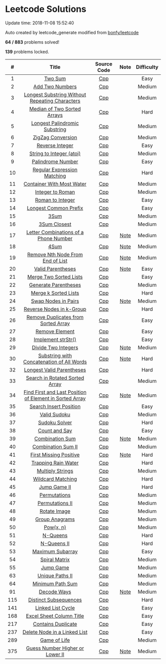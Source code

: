 # Leetcode Solutions
Update time:  2018-11-08 15:52:40

Auto created by leetcode_generate modified from [bonfy/leetcode](https://github.com/bonfy/leetcode)

**64   /   883** problems solved!

**139** problems locked.

| # | Title | Source Code | Note | Difficulty |
|:---:|:---:|:---:|:---:|:---:|
|1|[Two Sum](https://leetcode.com/problems/two-sum)|[Cpp](solutions/001_Two_Sum/001_Two_Sum.cpp)||Easy|
|2|[Add Two Numbers](https://leetcode.com/problems/add-two-numbers)|[Cpp](solutions/002_Add_Two_Numbers/002_Add_Two_Numbers.cpp)||Medium|
|3|[Longest Substring Without Repeating Characters](https://leetcode.com/problems/longest-substring-without-repeating-characters)|[Cpp](solutions/003_Longest_Substring_Without_Repeating_Characters/003_Longest_Substring_Without_Repeating_Characters.cpp)||Medium|
|4|[Median of Two Sorted Arrays](https://leetcode.com/problems/median-of-two-sorted-arrays)|[Cpp](solutions/004_Median_of_Two_Sorted_Arrays/004_Median_of_Two_Sorted_Arrays.cpp)||Hard|
|5|[Longest Palindromic Substring](https://leetcode.com/problems/longest-palindromic-substring)|[Cpp](solutions/005_Longest_Palindromic_Substring/005_Longest_Palindromic_Substring.cpp)||Medium|
|6|[ZigZag Conversion](https://leetcode.com/problems/zigzag-conversion)|[Cpp](solutions/006_ZigZag_Conversion/006_ZigZag_Conversion.cpp)||Medium|
|7|[Reverse Integer](https://leetcode.com/problems/reverse-integer)|[Cpp](solutions/007_Reverse_Integer/007_Reverse_Integer.cpp)||Easy|
|8|[String to Integer (atoi)](https://leetcode.com/problems/string-to-integer-atoi)|[Cpp](solutions/008_String_to_Integer_(atoi)/008_String_to_Integer_(atoi).cpp)||Medium|
|9|[Palindrome Number](https://leetcode.com/problems/palindrome-number)|[Cpp](solutions/009_Palindrome_Number/009_Palindrome_Number.cpp)||Easy|
|10|[Regular Expression Matching](https://leetcode.com/problems/regular-expression-matching)|[Cpp](solutions/010_Regular_Expression_Matching/010_Regular_Expression_Matching.cpp)||Hard|
|11|[Container With Most Water](https://leetcode.com/problems/container-with-most-water)|[Cpp](solutions/011_Container_With_Most_Water/011_Container_With_Most_Water.cpp)||Medium|
|12|[Integer to Roman](https://leetcode.com/problems/integer-to-roman)|[Cpp](solutions/012_Integer_to_Roman/012_Integer_to_Roman.cpp)||Medium|
|13|[Roman to Integer](https://leetcode.com/problems/roman-to-integer)|[Cpp](solutions/013_Roman_to_Integer/013_Roman_to_Integer.cpp)||Easy|
|14|[Longest Common Prefix](https://leetcode.com/problems/longest-common-prefix)|[Cpp](solutions/014_Longest_Common_Prefix/014_Longest_Common_Prefix.cpp)||Easy|
|15|[3Sum](https://leetcode.com/problems/3sum)|[Cpp](solutions/015_3Sum/015_3Sum.cpp)||Medium|
|16|[3Sum Closest](https://leetcode.com/problems/3sum-closest)|[Cpp](solutions/016_3Sum_Closest/016_3Sum_Closest.cpp)||Medium|
|17|[Letter Combinations of a Phone Number](https://leetcode.com/problems/letter-combinations-of-a-phone-number)|[Cpp](solutions/017_Letter_Combinations_of_a_Phone_Number/017_Letter_Combinations_of_a_Phone_Number.cpp)|[Note](solutions/017_Letter_Combinations_of_a_Phone_Number/readme.md)|Medium|
|18|[4Sum](https://leetcode.com/problems/4sum)|[Cpp](solutions/018_4Sum/018_4Sum.cpp)|[Note](solutions/018_4Sum/readme.md)|Medium|
|19|[Remove Nth Node From End of List](https://leetcode.com/problems/remove-nth-node-from-end-of-list)|[Cpp](solutions/019_Remove_Nth_Node_From_End_of_List/019_Remove_Nth_Node_From_End_of_List.cpp)|[Note](solutions/019_Remove_Nth_Node_From_End_of_List/readme.md)|Medium|
|20|[Valid Parentheses](https://leetcode.com/problems/valid-parentheses)|[Cpp](solutions/020_Valid_Parentheses/020_Valid_Parentheses.cpp)|[Note](solutions/020_Valid_Parentheses/readme.md)|Easy|
|21|[Merge Two Sorted Lists](https://leetcode.com/problems/merge-two-sorted-lists)|[Cpp](solutions/021_Merge_Two_Sorted_Lists/021_Merge_Two_Sorted_Lists.cpp)||Easy|
|22|[Generate Parentheses](https://leetcode.com/problems/generate-parentheses)|[Cpp](solutions/022_Generate_Parentheses/022_Generate_Parentheses.cpp)||Medium|
|23|[Merge k Sorted Lists](https://leetcode.com/problems/merge-k-sorted-lists)|[Cpp](solutions/023_Merge_k_Sorted_Lists/023_Merge_k_Sorted_Lists.cpp)||Hard|
|24|[Swap Nodes in Pairs](https://leetcode.com/problems/swap-nodes-in-pairs)|[Cpp](solutions/024_Swap_Nodes_in_Pairs/024_Swap_Nodes_in_Pairs.cpp)|[Note](solutions/024_Swap_Nodes_in_Pairs/readme.md)|Medium|
|25|[Reverse Nodes in k-Group](https://leetcode.com/problems/reverse-nodes-in-k-group)|[Cpp](solutions/025_Reverse_Nodes_in_k-Group/025_Reverse_Nodes_in_k-Group.cpp)||Hard|
|26|[Remove Duplicates from Sorted Array](https://leetcode.com/problems/remove-duplicates-from-sorted-array)|[Cpp](solutions/026_Remove_Duplicates_from_Sorted_Array/026_Remove_Duplicates_from_Sorted_Array.cpp)||Easy|
|27|[Remove Element](https://leetcode.com/problems/remove-element)|[Cpp](solutions/027_Remove_Element/027_Remove_Element.cpp)||Easy|
|28|[Implement strStr()](https://leetcode.com/problems/implement-strstr)|[Cpp](solutions/028_Implement_strStr()/028_Implement_strStr().cpp)||Easy|
|29|[Divide Two Integers](https://leetcode.com/problems/divide-two-integers)|[Cpp](solutions/029_Divide_Two_Integers/029_Divide_Two_Integers.cpp)|[Note](solutions/029_Divide_Two_Integers/readme.md)|Medium|
|30|[Substring with Concatenation of All Words](https://leetcode.com/problems/substring-with-concatenation-of-all-words)|[Cpp](solutions/030_Substring_with_Concatenation_of_All_Words/030_Substring_with_Concatenation_of_All_Words.cpp)|[Note](solutions/030_Substring_with_Concatenation_of_All_Words/readme.md)|Hard|
|32|[Longest Valid Parentheses](https://leetcode.com/problems/longest-valid-parentheses)|[Cpp](solutions/032_Longest_Valid_Parentheses/032_Longest_Valid_Parentheses.cpp)||Hard|
|33|[Search in Rotated Sorted Array](https://leetcode.com/problems/search-in-rotated-sorted-array)|[Cpp](solutions/033_Search_in_Rotated_Sorted_Array/033_Search_in_Rotated_Sorted_Array.cpp)||Medium|
|34|[Find First and Last Position of Element in Sorted Array](https://leetcode.com/problems/find-first-and-last-position-of-element-in-sorted-array)|[Cpp](solutions/034_Find_First_and_Last_Position_of_Element_in_Sorted_Array/034_Find_First_and_Last_Position_of_Element_in_Sorted_Array.cpp)|[Note](solutions/034_Find_First_and_Last_Position_of_Element_in_Sorted_Array/readme.md)|Medium|
|35|[Search Insert Position](https://leetcode.com/problems/search-insert-position)|[Cpp](solutions/035_Search_Insert_Position/035_Search_Insert_Position.cpp)||Easy|
|36|[Valid Sudoku](https://leetcode.com/problems/valid-sudoku)|[Cpp](solutions/036_Valid_Sudoku/036_Valid_Sudoku.cpp)||Medium|
|37|[Sudoku Solver](https://leetcode.com/problems/sudoku-solver)|[Cpp](solutions/037_Sudoku_Solver/037_Sudoku_Solver.cpp)||Hard|
|38|[Count and Say](https://leetcode.com/problems/count-and-say)|[Cpp](solutions/038_Count_and_Say/038_Count_and_Say.cpp)||Easy|
|39|[Combination Sum](https://leetcode.com/problems/combination-sum)|[Cpp](solutions/039_Combination_Sum/039_Combination_Sum.cpp)|[Note](solutions/039_Combination_Sum/readme.md)|Medium|
|40|[Combination Sum II](https://leetcode.com/problems/combination-sum-ii)|[Cpp](solutions/040_Combination_Sum_II/040_Combination_Sum_II.cpp)||Medium|
|41|[First Missing Positive](https://leetcode.com/problems/first-missing-positive)|[Cpp](solutions/041_First_Missing_Positive/041_First_Missing_Positive.cpp)|[Note](solutions/041_First_Missing_Positive/readme.md)|Hard|
|42|[Trapping Rain Water](https://leetcode.com/problems/trapping-rain-water)|[Cpp](solutions/042_Trapping_Rain_Water/042_Trapping_Rain_Water.cpp)||Hard|
|43|[Multiply Strings](https://leetcode.com/problems/multiply-strings)|[Cpp](solutions/043_Multiply_Strings/043_Multiply_Strings.cpp)||Medium|
|44|[Wildcard Matching](https://leetcode.com/problems/wildcard-matching)|[Cpp](solutions/044_Wildcard_Matching/044_Wildcard_Matching.cpp)||Hard|
|45|[Jump Game II](https://leetcode.com/problems/jump-game-ii)|[Cpp](solutions/045_Jump_Game_II/045_Jump_Game_II.cpp)||Hard|
|46|[Permutations](https://leetcode.com/problems/permutations)|[Cpp](solutions/046_Permutations/046_Permutations.cpp)||Medium|
|47|[Permutations II](https://leetcode.com/problems/permutations-ii)|[Cpp](solutions/047_Permutations_II/047_Permutations_II.cpp)||Medium|
|48|[Rotate Image](https://leetcode.com/problems/rotate-image)|[Cpp](solutions/048_Rotate_Image/048_Rotate_Image.cpp)||Medium|
|49|[Group Anagrams](https://leetcode.com/problems/group-anagrams)|[Cpp](solutions/049_Group_Anagrams/049_Group_Anagrams.cpp)||Medium|
|50|[Pow(x, n)](https://leetcode.com/problems/powx-n)|[Cpp](solutions/050_Pow(x,_n)/050_Pow(x,_n).cpp)||Medium|
|51|[N-Queens](https://leetcode.com/problems/n-queens)|[Cpp](solutions/051_N-Queens/051_N-Queens.cpp)||Hard|
|52|[N-Queens II](https://leetcode.com/problems/n-queens-ii)|[Cpp](solutions/052_N-Queens_II/052_N-Queens_II.cpp)||Hard|
|53|[Maximum Subarray](https://leetcode.com/problems/maximum-subarray)|[Cpp](solutions/053_Maximum_Subarray/053_Maximum_Subarray.cpp)||Easy|
|54|[Spiral Matrix](https://leetcode.com/problems/spiral-matrix)|[Cpp](solutions/054_Spiral_Matrix/054_Spiral_Matrix.cpp)||Medium|
|55|[Jump Game](https://leetcode.com/problems/jump-game)|[Cpp](solutions/055_Jump_Game/055_Jump_Game.cpp)||Medium|
|63|[Unique Paths II](https://leetcode.com/problems/unique-paths-ii)|[Cpp](solutions/063_Unique_Paths_II/063_Unique_Paths_II.cpp)||Medium|
|64|[Minimum Path Sum](https://leetcode.com/problems/minimum-path-sum)|[Cpp](solutions/064_Minimum_Path_Sum/064_Minimum_Path_Sum.cpp)||Medium|
|91|[Decode Ways](https://leetcode.com/problems/decode-ways)|[Cpp](solutions/091_Decode_Ways/091_Decode_Ways.cpp)|[Note](solutions/091_Decode_Ways/readme.md)|Medium|
|115|[Distinct Subsequences](https://leetcode.com/problems/distinct-subsequences)|[Cpp](solutions/115_Distinct_Subsequences/115_Distinct_Subsequences.cpp)||Hard|
|141|[Linked List Cycle](https://leetcode.com/problems/linked-list-cycle)|[Cpp](solutions/141_Linked_List_Cycle/141_Linked_List_Cycle.cpp)||Easy|
|168|[Excel Sheet Column Title](https://leetcode.com/problems/excel-sheet-column-title)|[Cpp](solutions/168_Excel_Sheet_Column_Title/168_Excel_Sheet_Column_Title.cpp)||Easy|
|217|[Contains Duplicate](https://leetcode.com/problems/contains-duplicate)|[Cpp](solutions/217_Contains_Duplicate/217_Contains_Duplicate.cpp)||Easy|
|237|[Delete Node in a Linked List](https://leetcode.com/problems/delete-node-in-a-linked-list)|[Cpp](solutions/237_Delete_Node_in_a_Linked_List/237_Delete_Node_in_a_Linked_List.cpp)||Easy|
|289|[Game of Life](https://leetcode.com/problems/game-of-life)|[Cpp](solutions/289_Game_of_Life/289_Game_of_Life.cpp)||Medium|
|375|[Guess Number Higher or Lower II](https://leetcode.com/problems/guess-number-higher-or-lower-ii)|[Cpp](solutions/375_Guess_Number_Higher_or_Lower_II/375_Guess_Number_Higher_or_Lower_II.cpp)|[Note](solutions/375_Guess_Number_Higher_or_Lower_II/readme.md)|Medium|
